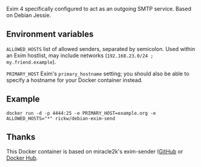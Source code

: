 Exim 4 specifically configured to act as an outgoing SMTP service. Based on Debian Jessie.

## Environment variables

``ALLOWED_HOSTS``
  list of allowed senders, separated by semicolon. Used within an Exim hostlist,
  may include networks (``192.168.23.0/24 ; my.friend.example``).

``PRIMARY_HOST``
  Exim's ``primary_hostname`` setting; you should also be able to specify
  a hostname for your Docker container instead.


## Example

    docker run -d -p 4444:25 -e PRIMARY_HOST=example.org -e ALLOWED_HOSTS="*" rickw/debian-exim-send


## Thanks

This Docker container is based on miracle2k's exim-sender ([GitHub](https://github.com/miracle2k/dockerfiles/blob/master/exim-sender/) or [Docker Hub](https://registry.hub.docker.com/u/elsdoerfer/exim-sender/).
